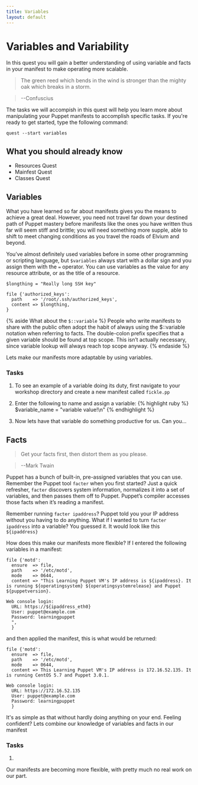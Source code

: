 ```yaml
---
title: Variables
layout: default
---
```


# Variables and Variability
In this quest you will gain a better understanding of using variable and facts in your manifest to make operating more scalable. 

>The green reed which bends in the wind is stronger than the mighty oak which breaks in a storm.

> --Confuscius

The tasks we will accompish in this quest will help you learn more about manipulating your Puppet manifests to accomplish specific tasks. If you're ready to get started, type the following command:

	quest --start variables

## What you should already know

- Resources Quest
- Mainfest Quest
- Classes Quest

## Variables

What you have learned so far about manifests gives you the means to achieve a great deal. However, you need not travel far down your destined path of Puppet mastery before manifests like the ones you have written thus far will seem stiff and brittle; you will need something more supple, able to shift to meet changing conditions as you travel the roads of Elvium and beyond.

You’ve almost definitely used variables before in some other programming or scripting language, but `$variables` always start with a dollar sign and you assign them with the `=` operator. You can use variables as the value for any resource attribute, or as the title of a resource.

	$longthing = "Really long SSH key"

    file {'authorized_keys':
      path    => '/root/.ssh/authorized_keys',
      content => $longthing,
    }

{% aside What about the `$::variable` %}
People who write manifests to share with the public often adopt the habit of always using the $::variable notation when referring to facts. The double-colon prefix specifies that a given variable should be found at top scope. This isn’t actually necessary, since variable lookup will always reach top scope anyway.
{% endaside %}

Lets make our manifests more adaptable by using variables.

### Tasks

1. To see an example of a variable doing its duty, first navigate to your workshop directory and create a new manifest called `fickle.pp`
	
2.	Enter the following to name and assign a variable:
{% highlight ruby %}
$variable_name = "variable value!\n"
{% endhighlight %}

3. Now lets have that variable do something productive for us. Can you...

## Facts

>Get your facts first, then distort them as you please.

> --Mark Twain

Puppet has a bunch of built-in, pre-assigned variables that you can use. Remember the Puppet tool `facter` when you first started? Just a quick refresher, `facter` discovers system information, normalizes it into a set of variables, and then passes them off to Puppet. Puppet’s compiler accesses those facts when it’s reading a manifest.

Remember running `facter ipaddress`? Puppet told you your IP address without you having to do anything. What if I wanted to turn `facter ipaddress` into a variable? You guessed it. It would look like this `${ipaddress}`

How does this make our manifests more flexible? If I entered the following variables in a manifest:

	file {'motd':
	  ensure  => file,
	  path    => '/etc/motd',
	  mode    => 0644,
	  content => "This Learning Puppet VM's IP address is ${ipaddress}. It is running ${operatingsystem} ${operatingsystemrelease} and Puppet ${puppetversion}.

	Web console login:
	  URL: https://${ipaddress_eth0}
	  User: puppet@example.com
	  Password: learningpuppet
	  ",
	  }

and then applied the manifest, this is what would be returned: 

	file {'motd':
	  ensure  => file,
	  path    => '/etc/motd',
	  mode    => 0644,
	  content => This Learning Puppet VM's IP address is 172.16.52.135. It is running CentOS 5.7 and Puppet 3.0.1.

	Web console login:
	  URL: https://172.16.52.135
	  User: puppet@example.com
	  Password: learningpuppet
	  }

It's as simple as that without hardly doing anything on your end. Feeling confident? Lets combine our knowledge of variables and facts in our manifest

### Tasks

1. 

Our manifests are becoming more flexible, with pretty much no real work on our part.
